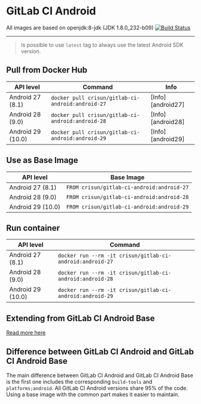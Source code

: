 # GitLab CI Android

All images are based on openjdk:8-jdk (JDK 1.8.0_232-b09) [![Build Status](https://travis-ci.org/crisunx/gitlab-ci-android.svg?branch=master)](https://travis-ci.org/crisunx/gitlab-ci-android)

---

> Is possible to use `latest` tag to always use the latest Android SDK version.

## Pull from Docker Hub

| API level         | Command                                           | Info              |
|-------------------|---------------------------------------------------|-------------------|
| Android 27 (8.1)  | `docker pull crisun/gitlab-ci-android:android-27` | [Info][android27] |
| Android 28 (9.0)  | `docker pull crisun/gitlab-ci-android:android-28` | [Info][android28] |
| Android 29 (10.0) | `docker pull crisun/gitlab-ci-android:android-29` | [Info][android29] |

## Use as Base Image

| API level         | Base Image                                 |
|-------------------|--------------------------------------------|
| Android 27 (8.1)  | `FROM crisun/gitlab-ci-android:android-27` |
| Android 28 (9.0)  | `FROM crisun/gitlab-ci-android:android-28` |
| Android 29 (10.0) | `FROM crisun/gitlab-ci-android:android-29` |

## Run container

| API level         | Command                                                   |
|-------------------|-----------------------------------------------------------|
| Android 27 (8.1)  | `docker run --rm -it crisun/gitlab-ci-android:android-27` |
| Android 28 (9.0)  | `docker run --rm -it crisun/gitlab-ci-android:android-28` |
| Android 29 (10.0) | `docker run --rm -it crisun/gitlab-ci-android:android-29` |

## Extending from GitLab CI Android Base

[Read more here](https://github.com/crisunx/gitlab-ci-android/tree/master/android-base)

## Difference between GitLab CI Android and GitLab CI Android Base

The main difference between GitLab CI Android and GitLab CI Android Base is the first one includes the corresponding `build-tools` and `platforms;android`. All GitLab CI Android versions share 95% of the code. Using a base image with the common part makes it easier to maintain.

